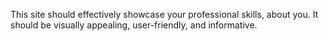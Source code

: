This site should effectively showcase your professional skills, about you. It should be visually appealing, user-friendly, and informative.
